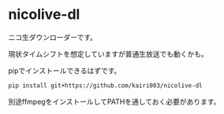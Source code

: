 # nicolive-dl
ニコ生ダウンローダーです。

現状タイムシフトを想定していますが普通生放送でも動くかも。

pipでインストールできるはずです。

```bash
pip install git+https://github.com/kairi003/nicolive-dl
```

別途ffmpegをインストールしてPATHを通しておく必要があります。
